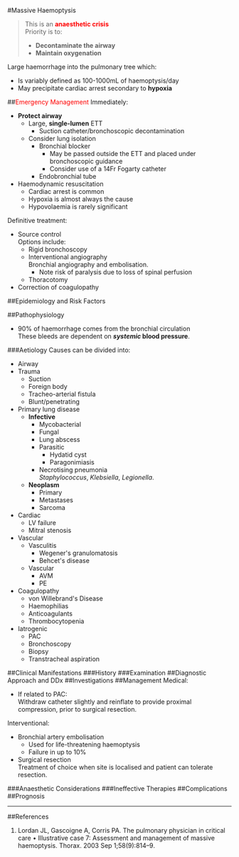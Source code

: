 #Massive Haemoptysis

> This is an <span style="color:red">**anaesthetic crisis**</span>  
> Priority is to:
>* **Decontaminate the airway**
>* **Maintain oxygenation**

Large haemorrhage into the pulmonary tree which:
* Is variably defined as 100-1000mL of haemoptysis/day
* May precipitate cardiac arrest secondary to **hypoxia**

##<span style="color:red">Emergency Management</span>
Immediately:
* **Protect airway**
	* Large, **single-lumen** ETT
		* Suction catheter/bronchoscopic decontamination
	* Consider lung isolation
		* Bronchial blocker  
			* May be passed outside the ETT and placed under bronchoscopic guidance
			* Consider use of a 14Fr Fogarty catheter
		* Endobronchial tube
* Haemodynamic resuscitation  
	* Cardiac arrest is common
	* Hypoxia is almost always the cause
	* Hypovolaemia is rarely significant

Definitive treatment:
* Source control  
Options include:
	* Rigid bronchoscopy
	* Interventional angiography  
	Bronchial angiography and embolisation.  
		* Note risk of paralysis due to loss of spinal perfusion
	* Thoracotomy
* Correction of coagulopathy




##Epidemiology and Risk Factors

##Pathophysiology
* 90% of haemorrhage comes from the bronchial circulation  
These bleeds are dependent on ***systemic* blood pressure**.

###Aetiology
Causes can be divided into:
* Airway
* Trauma
	* Suction
	* Foreign body
	* Tracheo-arterial fistula
	* Blunt/penetrating
* Primary lung disease
	* **Infective**
		* Mycobacterial
		* Fungal
		* Lung abscess
		* Parasitic
			* Hydatid cyst
			* Paragonimiasis
		* Necrotising pneumonia  
		*Staphylococcus*, *Klebsiella*, *Legionella*.
	* **Neoplasm**
		* Primary
		* Metastases
		* Sarcoma
* Cardiac
	* LV failure
	* Mitral stenosis
* Vascular
	* Vasculitis
		* Wegener's granulomatosis
		* Behcet's disease 
	* Vascular
		* AVM
		* PE
* Coagulopathy
	* von Willebrand's Disease
	* Haemophilias
	* Anticoagulants
	* Thrombocytopenia
* Iatrogenic
	* PAC
	* Bronchoscopy
	* Biopsy
	* Transtracheal aspiration

##Clinical Manifestations
###History
###Examination
##Diagnostic Approach and DDx
##Investigations
##Management
Medical:
* If related to PAC:  
Withdraw catheter slightly and reinflate to provide proximal compression, prior to surgical resection.

Interventional:
* Bronchial artery embolisation
	* Used for life-threatening haemoptysis
	* Failure in up to 10%
* Surgical resection  
Treatment of choice when site is localised and patient can tolerate resection.

###Anaesthetic Considerations
###Ineffective Therapies
##Complications
##Prognosis

---
##References
1. Lordan JL, Gascoigne A, Corris PA. The pulmonary physician in critical care • Illustrative case 7: Assessment and management of massive haemoptysis. Thorax. 2003 Sep 1;58(9):814–9. 
